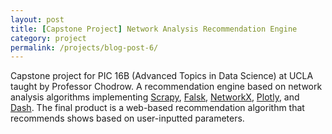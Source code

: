 ```yaml
---
layout: post
title: [Capstone Project] Network Analysis Recommendation Engine
category: project
permalink: /projects/blog-post-6/
---
```


Capstone project for PIC 16B (Advanced Topics in Data Science) at UCLA taught by Professor Chodrow. A recommendation engine based on network analysis algorithms implementing [Scrapy](https://scrapy.org/), [Falsk](https://flask.palletsprojects.com/en/2.1.x/), [NetworkX](https://networkx.org/), [Plotly](https://plotly.com/), and [Dash](https://plotly.com/dash/). The final product is a web-based recommendation algorithm that recommends shows based on user-inputted parameters.